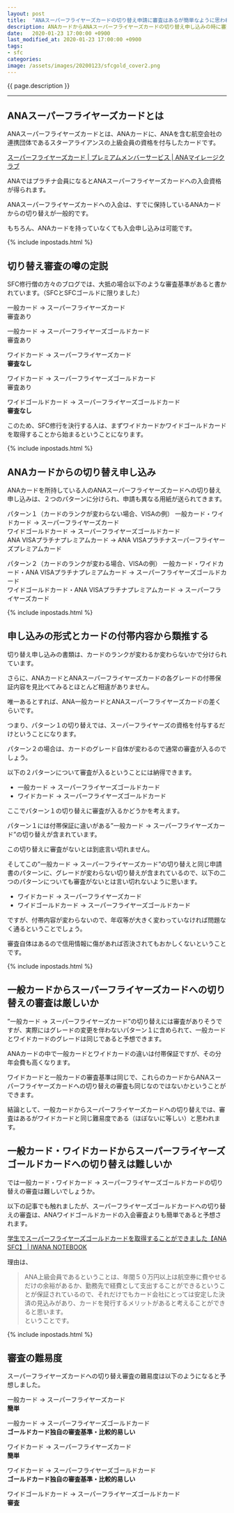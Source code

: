 ```yaml
---
layout: post
title:  "ANAスーパーフライヤーズカードの切り替え申請に審査はあるが簡単なように思われる"
description: ANAカードからANAスーパーフライヤーズカードの切り替え申し込みの時に審査があるかどうか、難しいかを考察しました。当然と言えば当然のことを書いているような気もします。ほとんどが想像の範囲ですので参考程度にしてください。
date:   2020-01-23 17:00:00 +0900
last_modified_at: 2020-01-23 17:00:00 +0900
tags:
- sfc
categories:
image: /assets/images/20200123/sfcgold_cover2.png
---
```


{{ page.description }}

---

## ANAスーパーフライヤーズカードとは

ANAスーパーフライヤーズカードとは、ANAカードに、ANAを含む航空会社の連携団体であるスターアライアンスの上級会員の資格を付与したカードです。

[スーパーフライヤーズカード \| プレミアムメンバーサービス \| ANAマイレージクラブ](https://www.ana.co.jp/ja/jp/amc/reference/premium/sfc/)

ANAではプラチナ会員になるとANAスーパーフライヤーズカードへの入会資格が得られます。

ANAスーパーフライヤーズカードへの入会は、すでに保持しているANAカードからの切り替えが一般的です。

もちろん、ANAカードを持っていなくても入会申し込みは可能です。

{% include inpostads.html %}

## 切り替え審査の噂の定説

SFC修行僧の方々のブログでは、大抵の場合以下のような審査基準があると書かれています。（SFCとSFCゴールドに限りました）

一般カード → スーパーフライヤーズカード  
審査あり

一般カード → スーパーフライヤーズゴールドカード  
審査あり

ワイドカード → スーパーフライヤーズカード  
**審査なし**

ワイドカード → スーパーフライヤーズゴールドカード  
審査あり

ワイドゴールドカード → スーパーフライヤーズゴールドカード   
**審査なし**

このため、SFC修行を決行する人は、まずワイドカードかワイドゴールドカードを取得することから始まるということになります。

{% include inpostads.html %}

## ANAカードからの切り替え申し込み

ANAカードを所持している人のANAスーパーフライヤーズカードへの切り替え申し込みは、２つのパターンに分けられ、申請も異なる用紙が送られてきます。

パターン１（カードのランクが変わらない場合、VISAの例）
一般カード・ワイドカード → スーパーフライヤーズカード  
ワイドゴールドカード → スーパーフライヤーズゴールドカード   
ANA VISAプラチナプレミアムカード → ANA VISAプラチナスーパーフライヤーズプレミアムカード  

パターン２（カードのランクが変わる場合、VISAの例）
一般カード・ワイドカード・ANA VISAプラチナプレミアムカード → スーパーフライヤーズゴールドカード   
ワイドゴールドカード・ANA VISAプラチナプレミアムカード → スーパーフライヤーズカード  

{% include inpostads.html %}

## 申し込みの形式とカードの付帯内容から類推する

切り替え申し込みの書類は、カードのランクが変わるか変わらないかで分けられています。

さらに、ANAカードとANAスーパーフライヤーズカードの各グレードの付帯保証内容を見比べてみるとほとんど相違がありません。

唯一あるとすれば、ANA一般カードとANAスーパーフライヤーズカードの差くらいです。

つまり、パターン１の切り替えでは、スーパーフライヤーズの資格を付与するだけということになります。

パターン２の場合は、カードのグレード自体が変わるので通常の審査が入るのでしょう。

以下の２パターンについて審査が入るということには納得できます。
- 一般カード → スーパーフライヤーズゴールドカード  
- ワイドカード → スーパーフライヤーズゴールドカード  

ここでパターン１の切り替えに審査が入るかどうかを考えます。

パターン１には付帯保証に違いがある”一般カード → スーパーフライヤーズカード”の切り替えが含まれています。

この切り替えに審査がないとは到底言い切れません。

そしてこの”一般カード → スーパーフライヤーズカード”の切り替えと同じ申請書のパターンに、グレードが変わらない切り替えが含まれているので、以下の二つのパターンについても審査がないとは言い切れないように思います。  
- ワイドカード → スーパーフライヤーズカード  
- ワイドゴールドカード → スーパーフライヤーズゴールドカード  

ですが、付帯内容が変わらないので、年収等が大きく変わっていなければ問題なく通るということでしょう。

審査自体はあるので信用情報に傷があれば否決されてもおかしくないということです。

{% include inpostads.html %}

## 一般カードからスーパーフライヤーズカードへの切り替えの審査は厳しいか

”一般カード → スーパーフライヤーズカード”の切り替えには審査がありそうですが、実際にはグレードの変更を伴わないパターン１に含められて、一般カードとワイドカードのグレードは同じであると予想できます。

ANAカードの中で一般カードとワイドカードの違いは付帯保証ですが、その分年会費も高くなります。

ワイドカードと一般カードの審査基準は同じで、これらのカードからANAスーパーフライヤーズカードへの切り替えの審査も同じなのではないかということができます。

結論として、一般カードからスーパーフライヤーズカードへの切り替えでは、審査はあるがワイドカードと同じ難易度である（ほぼないに等しい）と思われます。

## 一般カード・ワイドカードからスーパーフライヤーズゴールドカードへの切り替えは難しいか

では一般カード・ワイドカード → スーパーフライヤーズゴールドカードの切り替えの審査は難しいでしょうか。

以下の記事でも触れましたが、スーパーフライヤーズゴールドカードへの切り替えの審査は、ANAワイドゴールドカードの入会審査よりも簡単であると予想されます。

[学生でスーパーフライヤーズゴールドカードを取得することができました【ANA SFC】 \| IWANA NOTEBOOK](https://shoyaiwana.me/2020/01/23/sfcgold.html)

理由は、  
> ANA上級会員であるということは、年間５０万円以上は航空券に費やせるだけの余裕があるか、勤務先で経費として支出することができるということが保証されているので、それだけでもカード会社にとっては安定した決済の見込みがあり、カードを発行するメリットがあると考えることができると思います。  
ということです。

{% include inpostads.html %}

## 審査の難易度

スーパーフライヤーズカードへの切り替え審査の難易度は以下のようになると予想しました。

一般カード → スーパーフライヤーズカード  
**簡単**

一般カード → スーパーフライヤーズゴールドカード  
**ゴールドカード独自の審査基準・比較的易しい**

ワイドカード → スーパーフライヤーズカード  
**簡単**

ワイドカード → スーパーフライヤーズゴールドカード  
**ゴールドカード独自の審査基準・比較的易しい**

ワイドゴールドカード → スーパーフライヤーズゴールドカード   
**審査**
